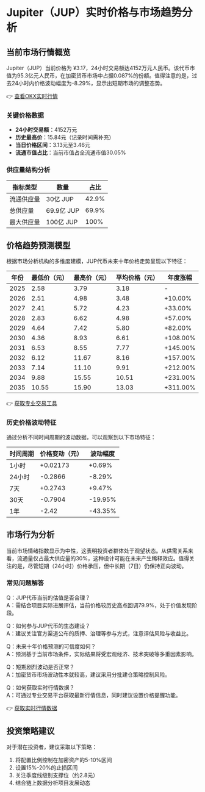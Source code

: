 # Jupiter（JUP）实时价格与市场趋势分析

## 当前市场行情概览

Jupiter（JUP）当前价格为 ¥3.17，24小时交易额达4152万元人民币。该代币市值为95.3亿元人民币，在加密货币市场中占据0.087%的份额。值得注意的是，过去24小时内价格波动幅度为-8.29%，显示出短期市场的调整态势。

👉 [查看OKX实时行情](https://bit.ly/okx_welcome)

### 关键价格数据

- **24小时交易额**：4152万元
- **历史最高价**：15.84元（记录时间需补充）
- **当日价格区间**：3.13元至3.46元
- **流通市值占比**：当前市值占全流通市值30.05%

### 供应量结构分析

| 指标类型 | 数量 | 占比 |
|---------|------|------|
| 流通供应量 | 30亿 JUP | 42.9% |
| 总供应量 | 69.9亿 JUP | 69.9% |
| 最大供应量 | 100亿 JUP | 100% |

## 价格趋势预测模型

根据市场分析机构的多维度建模，JUP代币未来十年价格走势呈现以下特征：

| 年份 | 最低价（元） | 最高价（元） | 平均价格（元） | 年度涨幅 |
|------|-------------|-------------|---------------|---------|
| 2025 | 2.58 | 3.79 | 3.18 | - |
| 2026 | 2.51 | 4.98 | 3.48 | +10.00% |
| 2027 | 2.41 | 5.72 | 4.23 | +33.00% |
| 2028 | 2.83 | 6.62 | 4.98 | +57.00% |
| 2029 | 4.64 | 7.42 | 5.80 | +82.00% |
| 2030 | 4.36 | 8.93 | 6.61 | +108.00% |
| 2031 | 6.53 | 8.55 | 7.77 | +145.00% |
| 2032 | 6.12 | 11.67 | 8.16 | +157.00% |
| 2033 | 7.14 | 11.10 | 9.91 | +212.00% |
| 2034 | 9.88 | 15.55 | 10.51 | +231.00% |
| 2035 | 10.55 | 15.90 | 13.03 | +311.00% |

👉 [获取专业交易工具](https://bit.ly/okx_welcome)

### 历史价格波动特征

通过分析不同时间周期的波动数据，可以观察到以下市场特征：

| 时间周期 | 价格变动（元） | 波动幅度 |
|----------|----------------|----------|
| 1小时 | +0.02173 | +0.69% |
| 24小时 | -0.2866 | -8.29% |
| 7天 | +0.2743 | +9.47% |
| 30天 | -0.7904 | -19.95% |
| 1年 | -2.42 | -43.35% |

## 市场行为分析

当前市场情绪指数显示为中性，这表明投资者群体处于观望状态。从供需关系来看，流通量仅占最大供应量的30%，这种设计可能在未来产生稀释效应。值得关注的是，尽管短期（24小时）价格承压，但中长期（7日）仍保持正向波动。

### 常见问题解答

Q：JUP代币当前的估值是否合理？  
A：需结合项目实际进展评估，当前价格较历史高点回调79.9%，处于价值发现阶段。

Q：如何参与JUP代币的生态建设？  
A：建议关注官方渠道公布的质押、治理等参与方式，注意评估风险与收益比。

Q：未来十年价格预测的可信度如何？  
A：预测基于当前市场条件，实际结果将受宏观经济、技术突破等多重因素影响。

Q：短期剧烈波动是否正常？  
A：加密货币市场波动性本就较高，建议采用分批建仓策略控制风险。

Q：如何获取实时行情数据？  
A：可通过专业交易平台获取最新行情信息，同时建议设置价格提醒功能。

👉 [获取实时行情数据](https://bit.ly/okx_welcome)

## 投资策略建议

对于潜在投资者，建议采取以下策略：
1. 将配置比例控制在加密资产的5-10%区间
2. 设置15%-20%的止损区间
3. 关注季度线级别支撑位（约2.8元）
4. 结合链上数据分析项目发展动态
